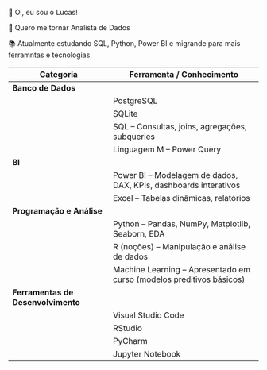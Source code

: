 👋 Oi, eu sou o Lucas!

🎯 Quero me tornar Analista de Dados

📚 Atualmente estudando SQL, Python, Power BI e migrande para mais ferramntas e tecnologias

| Categoria                   | Ferramenta / Conhecimento                              |
| --------------------------- | ------------------------------------------------------ |
| **Banco de Dados**           |                                                        |
|                             | PostgreSQL                                             |
|                             | SQLite                                                 |
|                             | SQL – Consultas, joins, agregações, subqueries        |
|                             | Linguagem M – Power Query                               |
| **BI**                       |                                                        |
|                             | Power BI – Modelagem de dados, DAX, KPIs, dashboards interativos |
|                             | Excel – Tabelas dinâmicas, relatórios                 |
| **Programação e Análise**    |                                                        |
|                             | Python – Pandas, NumPy, Matplotlib, Seaborn, EDA      |
|                             | R (noções) – Manipulação e análise de dados           |
|                             | Machine Learning – Apresentado em curso (modelos preditivos básicos) |
| **Ferramentas de Desenvolvimento** |                                                  |
|                             | Visual Studio Code                                     |
|                             | RStudio                                               |
|                             | PyCharm                                               |
|                             | Jupyter Notebook                                      |
